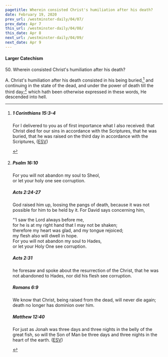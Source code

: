 ```yaml
---
pagetitle: Wherein consisted Christ's humiliation after his death?
date: February 19, 2020
prev_url: /westminster-daily/04/07/
prev_date: Apr 7
this_url: /westminster-daily/04/08/
this_date: Apr 8
next_url: /westminster-daily/04/09/
next_date: Apr 9
---
```


#### Larger Catechism

50\. Wherein consisted Christ's humiliation after his death?

A. Christ's humiliation after his death consisted in his being buried,[^fnref:wlc1] and continuing in the state of the dead, and under the power of death till the third day;[^fnref:wlc2] which hath been otherwise expressed in these words, He descended into hell.


[^fnref:wlc1]: <div class="esv"><h5>1 Corinthians 15:3-4</h5> <div class="esv-text"><p id="p46015003.01-1">For I delivered to you as of first importance what I also received: that Christ died for our sins in accordance with the Scriptures, that he was buried, that he was raised on the third day in accordance with the Scriptures,  (<a href="http://www.esv.org" class="copyright">ESV</a>)</p> </div> </div>

[^fnref:wlc2]: <div class="esv"><h5>Psalm 16:10</h5> <div class="esv-text"><div class="block-indent"> <p class="line-group" id="p19016010.01-1">For you will not abandon my soul to Sheol,<br /> <span class="indent"></span>or let your holy one see corruption.</p> </div> </div><h5>Acts 2:24-27</h5> <div class="esv-text"><p id="p44002024.01-2">God raised him up, loosing the pangs of death, because it was not possible for him to be held by it. For David says concerning him,</p> <div class="block-indent"> <p class="line-group" id="p44002025.06-2">&#8220;&#8216;I saw the Lord always before me,<br /> <span class="indent"></span>for he is at my right hand that I may not be shaken;<br />  therefore my heart was glad, and my tongue rejoiced;<br /> <span class="indent"></span>my flesh also will dwell in hope.<br />  For you will not abandon my soul to Hades,<br /> <span class="indent"></span>or let your Holy One see corruption.</p> </div> </div><h5>Acts 2:31</h5> <div class="esv-text"><p id="p44002031.01-3">he foresaw and spoke about the resurrection of the Christ, that he was not abandoned to Hades, nor did his flesh see corruption.</p> </div><h5>Romans 6:9</h5> <div class="esv-text"><p id="p45006009.01-4">We know that Christ, being raised from the dead, will never die again; death no longer has dominion over him.</p> </div><h5>Matthew 12:40</h5> <div class="esv-text"><p id="p40012040.01-5"><span class="woc">For just as Jonah was three days and three nights in the belly of the great fish, so will the Son of Man be three days and three nights in the heart of the earth.</span>  (<a href="http://www.esv.org" class="copyright">ESV</a>)</p> </div> </div>

